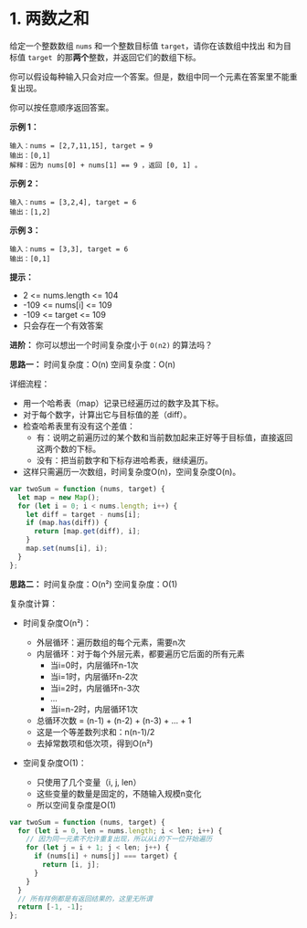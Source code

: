 # 1. 两数之和

给定一个整数数组 `nums` 和一个整数目标值 `target`，请你在该数组中找出 和为目标值 `target`  的那**两个**整数，并返回它们的数组下标。

你可以假设每种输入只会对应一个答案。但是，数组中同一个元素在答案里不能重复出现。

你可以按任意顺序返回答案。

**示例 1：**

```
输入：nums = [2,7,11,15], target = 9
输出：[0,1]
解释：因为 nums[0] + nums[1] == 9 ，返回 [0, 1] 。
```

**示例 2：**

```
输入：nums = [3,2,4], target = 6
输出：[1,2]
```

**示例 3：**

```
输入：nums = [3,3], target = 6
输出：[0,1]
```

**提示：**

- 2 <= nums.length <= 104
- -109 <= nums[i] <= 109
- -109 <= target <= 109
- 只会存在一个有效答案

**进阶：** 你可以想出一个时间复杂度小于 `O(n2)` 的算法吗？

**思路一：**
时间复杂度：O(n)
空间复杂度：O(n)

详细流程：
- 用一个哈希表（map）记录已经遍历过的数字及其下标。
- 对于每个数字，计算出它与目标值的差（diff）。
- 检查哈希表里有没有这个差值：
  - 有：说明之前遍历过的某个数和当前数加起来正好等于目标值，直接返回这两个数的下标。
  - 没有：把当前数字和下标存进哈希表，继续遍历。
- 这样只需遍历一次数组，时间复杂度O(n)，空间复杂度O(n)。
```javascript
var twoSum = function (nums, target) {
  let map = new Map();
  for (let i = 0; i < nums.length; i++) {
    let diff = target - nums[i];
    if (map.has(diff)) {
      return [map.get(diff), i];
    }
    map.set(nums[i], i);
  }
};
```
**思路二：**
时间复杂度：O(n²)
空间复杂度：O(1)

复杂度计算：
- 时间复杂度O(n²)：
  - 外层循环：遍历数组的每个元素，需要n次
  - 内层循环：对于每个外层元素，都要遍历它后面的所有元素
    - 当i=0时，内层循环n-1次
    - 当i=1时，内层循环n-2次
    - 当i=2时，内层循环n-3次
    - ...
    - 当i=n-2时，内层循环1次
  - 总循环次数 = (n-1) + (n-2) + (n-3) + ... + 1
  - 这是一个等差数列求和：n(n-1)/2
  - 去掉常数项和低次项，得到O(n²)

- 空间复杂度O(1)：
  - 只使用了几个变量（i, j, len）
  - 这些变量的数量是固定的，不随输入规模n变化
  - 所以空间复杂度是O(1)

```javascript
var twoSum = function (nums, target) {
  for (let i = 0, len = nums.length; i < len; i++) {
    // 因为同一元素不允许重复出现，所以从i的下一位开始遍历
    for (let j = i + 1; j < len; j++) {
      if (nums[i] + nums[j] === target) {
        return [i, j];
      }
    }
  }
  // 所有样例都是有返回结果的，这里无所谓
  return [-1, -1];
};
```